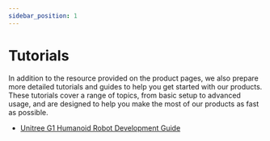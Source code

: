 ```yaml
---
sidebar_position: 1
---
```


# Tutorials

In addition to the resource provided on the product pages, we also prepare more detailed tutorials and guides to help you get started with our products. These tutorials cover a range of topics, from basic setup to advanced usage, and are designed to help you make the most of our products as fast as possible.

* [Unitree G1 Humanoid Robot Development Guide](unitree/g1_dev_guide)